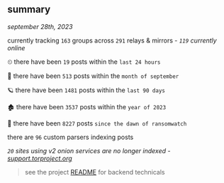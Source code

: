 
## summary
_september 28th, 2023_

currently tracking `163` groups across `291` relays & mirrors - _`119` currently online_

⏲ there have been `19` posts within the `last 24 hours`

🦈 there have been `513` posts within the `month of september`

🪐 there have been `1481` posts within the `last 90 days`

🏚 there have been `3537` posts within the `year of 2023`

🦕 there have been `8227` posts `since the dawn of ransomwatch`

there are `96` custom parsers indexing posts

_`20` sites using v2 onion services are no longer indexed - [support.torproject.org](https://support.torproject.org/onionservices/v2-deprecation/)_

> see the project [README](https://github.com/joshhighet/ransomwatch#ransomwatch--) for backend technicals
